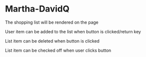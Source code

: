 # Martha-DavidQ

The shopping list will be rendered on the page 

User item can be added to the list when button is clicked/return key

List item can be deleted when button is clicked

List item can be checked off when user clicks button